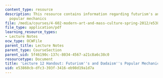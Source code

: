 ```yaml
---
content_type: resource
description: This resource contains information regarding futurism's and dadaism's
  popular mechanics
file: /media/courses/4-602-modern-art-and-mass-culture-spring-2012/e53860cbdfc3393f3416eb98d19a1d7a_MIT4_602S12_lec12.pdf
file_type: application/pdf
learning_resource_types:
- Lecture Notes
ocw_type: OCWFile
parent_title: Lecture Notes
parent_type: CourseSection
parent_uid: 5f46190c-137c-8034-4567-a21c8a6c38c0
resourcetype: Document
title: 'Lecture 12 Handout: Futurism''s and Dadaism''s Popular Mechanics'
uid: e53860cb-dfc3-393f-3416-eb98d19a1d7a
---
```

